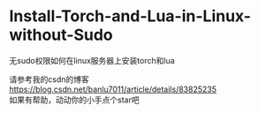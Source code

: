 # Install-Torch-and-Lua-in-Linux-without-Sudo
无sudo权限如何在linux服务器上安装torch和lua  

请参考我的csdn的博客
https://blog.csdn.net/banlu7011/article/details/83825235  
如果有帮助，动动你的小手点个star吧
